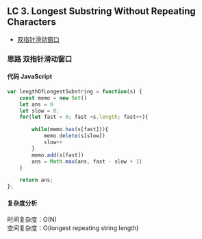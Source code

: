 ## LC 3. Longest Substring Without Repeating Characters

- [双指针滑动窗口](#思路-双指针滑动窗口)

### 思路 双指针滑动窗口

#### 代码 JavaScript

```JavaScript
var lengthOfLongestSubstring = function(s) {
    const memo = new Set()
    let ans = 0
    let slow = 0;
    for(let fast = 0; fast <s.length; fast++){

        while(memo.has(s[fast])){
            memo.delete(s[slow])
            slow++
        }
        memo.add(s[fast])
        ans = Math.max(ans, fast - slow + 1)
    }

    return ans;
};

```

#### 复杂度分析

时间复杂度：O(N) </br>
空间复杂度：O(longest repeating string length)
